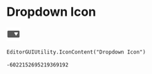 # Dropdown Icon
![](/img/Dropdown%20Icon.png)

``` CSharp
EditorGUIUtility.IconContent("Dropdown Icon")
```
```
-6022152695219369192
```
